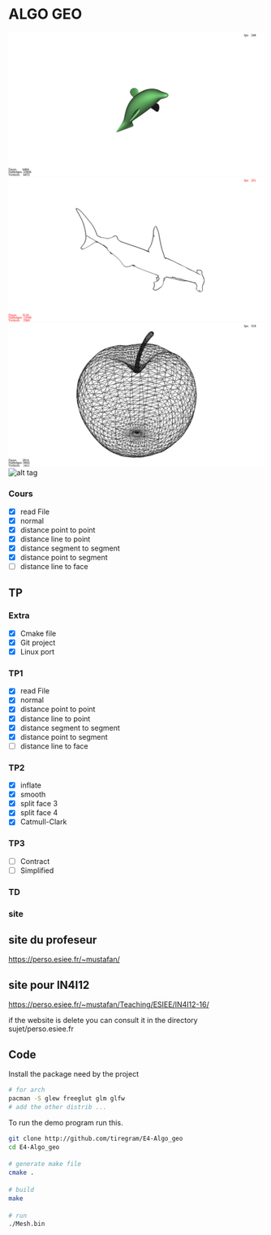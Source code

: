 # ALGO GEO

![alt tag](https://raw.githubusercontent.com/tiregram/E4-Algo_geo/master/img/i0.png)
![alt tag](https://raw.githubusercontent.com/tiregram/E4-Algo_geo/master/img/i2.png)
![alt tag](https://raw.githubusercontent.com/tiregram/E4-Algo_geo/master/img/i3.png)
![alt tag](https://raw.githubusercontent.com/tiregram/E4-Algo_geo/master/img/i4.png)




### Cours
- [X] read File
- [x] normal
- [x] distance point   to  point
- [x] distance line    to  point
- [x] distance segment to  segment 
- [x] distance point   to  segment 
- [ ] distance line    to  face

## TP

### Extra
- [X] Cmake file
- [X] Git project
- [X] Linux port

### TP1
- [X] read File
- [x] normal
- [x] distance point   to  point
- [x] distance line    to  point
- [x] distance segment to  segment 
- [x] distance point   to  segment 
- [ ] distance line    to  face

### TP2
- [x] inflate
- [x] smooth
- [x] split face 3
- [x] split face 4
- [x] Catmull-Clark

### TP3
- [ ] Contract
- [ ] Simplified

### TD

### site

site du profeseur
---------------------

https://perso.esiee.fr/~mustafan/

site pour IN4I12
---------------------

https://perso.esiee.fr/~mustafan/Teaching/ESIEE/IN4I12-16/

if the website is delete you can consult it in the directory
sujet/perso.esiee.fr

## Code

Install the package need by the project

```bash
# for arch
pacman -S glew freeglut glm glfw
# add the other distrib ...

```

To run the demo program run this.

```bash
git clone http://github.com/tiregram/E4-Algo_geo
cd E4-Algo_geo

# generate make file
cmake .

# build
make

# run
./Mesh.bin
```

